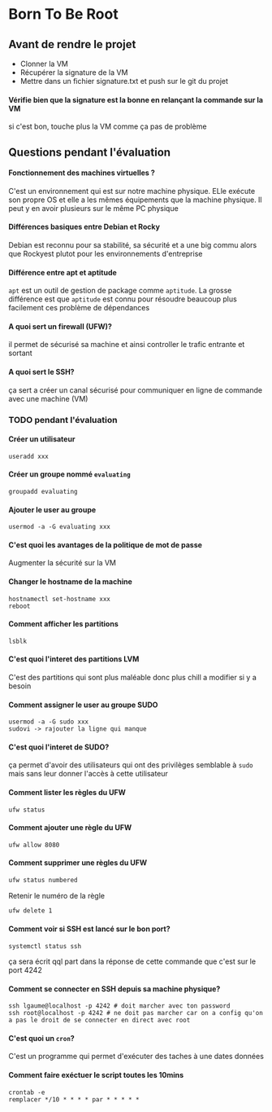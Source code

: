 # Born To Be Root
## Avant de rendre le projet
- Clonner la VM
- Récupérer la signature de la VM
- Mettre dans un fichier signature.txt et push sur le git du projet

#### Vérifie bien que la signature est la bonne en relançant la commande sur la VM
si c'est bon, touche plus la VM comme ça pas de problème

## Questions pendant l'évaluation
#### Fonctionnement des machines virtuelles ?
C'est un environnement qui est sur notre machine physique. ELle exécute son propre OS et elle a les mêmes équipements que la machine physique. Il peut y en avoir plusieurs sur le même PC physique
#### Différences basiques entre Debian et Rocky
Debian est reconnu pour sa stabilité, sa sécurité et a une big commu alors que Rockyest plutot pour les environnements d'entreprise
#### Différence entre apt et aptitude
`apt` est un outil de gestion de package comme `aptitude`. La grosse différence est que `aptitude` est connu pour résoudre beaucoup plus facilement ces problème de dépendances
#### A quoi sert un firewall (UFW)?
il permet de sécurisé sa machine et ainsi controller le trafic entrante et sortant 
#### A quoi sert le SSH?
ça sert a créer un canal sécurisé pour communiquer en ligne de commande avec une machine (VM)

### TODO pendant l'évaluation
#### Créer un utilisateur
	useradd xxx
#### Créer un groupe nommé `evaluating`
	groupadd evaluating
#### Ajouter le user au groupe
	usermod -a -G evaluating xxx
#### C'est quoi les avantages de la politique de mot de passe
Augmenter la sécurité sur la VM
#### Changer le hostname de la machine
	hostnamectl set-hostname xxx
	reboot
#### Comment afficher les partitions
	lsblk
#### C'est quoi l'interet des partitions LVM
C'est des partitions qui sont plus maléable donc plus chill a modifier si y a besoin
#### Comment assigner le user au groupe SUDO
	usermod -a -G sudo xxx
	sudovi -> rajouter la ligne qui manque
#### C'est quoi l'interet de SUDO?
ça permet d'avoir des utilisateurs qui ont des privilèges semblable à `sudo` mais sans leur donner l'accès à cette utilisateur
#### Comment lister les règles du UFW
	ufw status
#### Comment ajouter une règle du UFW
	ufw allow 8080
#### Comment supprimer une règles du UFW
```bash
ufw status numbered
```
Retenir le numéro de la règle
```bash
ufw delete 1
```
#### Comment voir si SSH est lancé sur le bon port?
	systemctl status ssh
ça sera écrit qql part dans la réponse de cette commande que c'est sur le port 4242
#### Comment se connecter en SSH depuis sa machine physique?
	ssh lgaume@localhost -p 4242 # doit marcher avec ton password
	ssh root@localhost -p 4242 # ne doit pas marcher car on a config qu'on a pas le droit de se connecter en direct avec root
#### C'est quoi un `cron`?
C'est un programme qui permet d'exécuter des taches à une dates données
#### Comment faire exéctuer le script toutes les 10mins
	crontab -e
	remplacer */10 * * * * par * * * * *